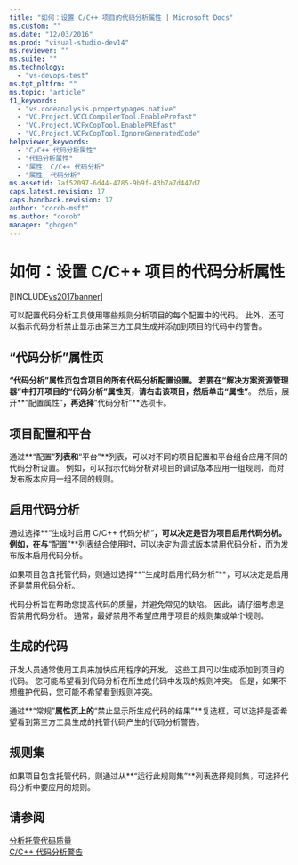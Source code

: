 ```yaml
---
title: "如何：设置 C/C++ 项目的代码分析属性 | Microsoft Docs"
ms.custom: ""
ms.date: "12/03/2016"
ms.prod: "visual-studio-dev14"
ms.reviewer: ""
ms.suite: ""
ms.technology: 
  - "vs-devops-test"
ms.tgt_pltfrm: ""
ms.topic: "article"
f1_keywords: 
  - "vs.codeanalysis.propertypages.native"
  - "VC.Project.VCCLCompilerTool.EnablePrefast"
  - "VC.Project.VCFxCopTool.EnablePREfast"
  - "VC.Project.VCFxCopTool.IgnoreGeneratedCode"
helpviewer_keywords: 
  - "C/C++ 代码分析属性"
  - "代码分析属性"
  - "属性, C/C++ 代码分析"
  - "属性, 代码分析"
ms.assetid: 7af52097-6d44-4785-9b9f-43b7a7d447d7
caps.latest.revision: 17
caps.handback.revision: 17
author: "corob-msft"
ms.author: "corob"
manager: "ghogen"
---
```

# 如何：设置 C/C++ 项目的代码分析属性
[!INCLUDE[vs2017banner](../code-quality/includes/vs2017banner.md)]

可以配置代码分析工具使用哪些规则分析项目的每个配置中的代码。  此外，还可以指示代码分析禁止显示由第三方工具生成并添加到项目的代码中的警告。  
  
## “代码分析”属性页  
 **“代码分析”**属性页包含项目的所有代码分析配置设置。  若要在**“解决方案资源管理器”**中打开项目的“代码分析”属性页，请右击该项目，然后单击**“属性”**。  然后，展开**“配置属性”**，再选择**“代码分析”**选项卡。  
  
## 项目配置和平台  
 通过**“配置”**列表和**“平台”**列表，可以对不同的项目配置和平台组合应用不同的代码分析设置。  例如，可以指示代码分析对项目的调试版本应用一组规则，而对发布版本应用一组不同的规则。  
  
## 启用代码分析  
 通过选择**“生成时启用 C\/C\+\+ 代码分析”**，可以决定是否为项目启用代码分析。  例如，在与**“配置”**列表结合使用时，可以决定为调试版本禁用代码分析，而为发布版本启用代码分析。  
  
 如果项目包含托管代码，则通过选择**“生成时启用代码分析”**，可以决定是启用还是禁用代码分析。  
  
 代码分析旨在帮助您提高代码的质量，并避免常见的缺陷。  因此，请仔细考虑是否禁用代码分析。  通常，最好禁用不希望应用于项目的规则集或单个规则。  
  
## 生成的代码  
 开发人员通常使用工具来加快应用程序的开发。  这些工具可以生成添加到项目的代码。  您可能希望看到代码分析在所生成代码中发现的规则冲突。  但是，如果不想维护代码，您可能不希望看到规则冲突。  
  
 通过**“常规”**属性页上的**“禁止显示所生成代码的结果”**复选框，可以选择是否希望看到第三方工具生成的托管代码产生的代码分析警告。  
  
## 规则集  
 如果项目包含托管代码，则通过从**“运行此规则集”**列表选择规则集，可选择代码分析中要应用的规则。  
  
## 请参阅  
 [分析托管代码质量](../code-quality/analyzing-managed-code-quality-by-using-code-analysis.md)   
 [C\/C\+\+ 代码分析警告](../code-quality/code-analysis-for-c-cpp-warnings.md)